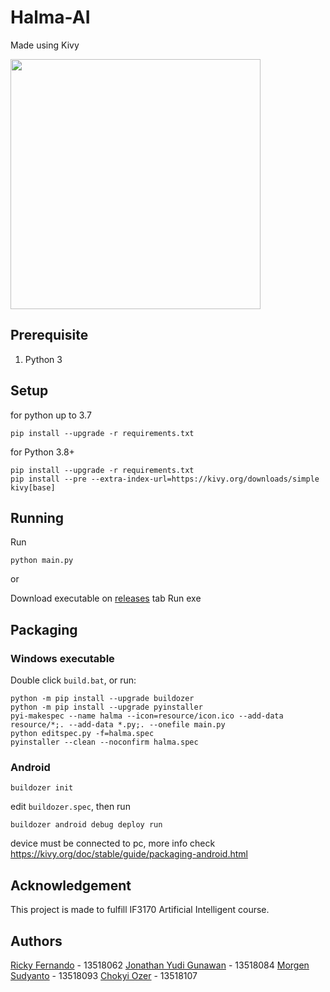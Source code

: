 # Halma-AI
Made using Kivy


<img src="./screenshots/preview.jpg" width="400px">


## Prerequisite
1. Python 3

## Setup
for python up to 3.7
```
pip install --upgrade -r requirements.txt
```

for Python 3.8+
```
pip install --upgrade -r requirements.txt
pip install --pre --extra-index-url=https://kivy.org/downloads/simple kivy[base]
```

## Running
Run
```
python main.py
```

or

Download executable on [releases](https://github.com/JonathanGun/halma-ai/releases) tab
Run exe


## Packaging
### Windows executable
Double click `build.bat`, or run:
```
python -m pip install --upgrade buildozer
python -m pip install --upgrade pyinstaller
pyi-makespec --name halma --icon=resource/icon.ico --add-data resource/*;. --add-data *.py;. --onefile main.py
python editspec.py -f=halma.spec
pyinstaller --clean --noconfirm halma.spec
```

### Android
```
buildozer init
```
edit `buildozer.spec`, then run
```
buildozer android debug deploy run
```
device must be connected to pc, more info check https://kivy.org/doc/stable/guide/packaging-android.html

## Acknowledgement
This project is made to fulfill IF3170 Artificial Intelligent course.

## Authors
[Ricky Fernando](https://github.com/rickymen) - 13518062
[Jonathan Yudi Gunawan](https://github.com/JonathanGun) - 13518084
[Morgen Sudyanto](https://github.com/moondemon68) - 13518093
[Chokyi Ozer](https://github.com/ozer0532) - 13518107

